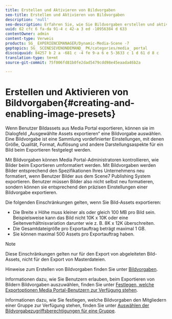 ```yaml
---
title: Erstellen und Aktivieren von Bildvorgaben
seo-title: Erstellen und Aktivieren von Bildvorgaben
description: 'null'
seo-description: Erfahren Sie, wie Sie Bildvorgaben erstellen und aktivieren.
uuid: 62 cfc 6 fa-da 91-4 c 42-a 3 ed -10956384 d 633
contentOwner: admin
content-type: Verweis
products: SG_ EXPERIENCEMANAGER/Dynamic-Media-Scene -7
geptopics: SG_ SCENESEVENONDEMAND_ PK/categories/media_ portal
discoiquuid: 84257 b 2 a -681 c -4 fe 9-a 6 e 5-3633 c 1 d 61 d 8 c
translation-type: tm+mt
source-git-commit: 75f006fd81b0fe2dad5479cdd98e45eaada46b2a

---
```



# Erstellen und Aktivieren von Bildvorgaben{#creating-and-enabling-image-presets}

Wenn Benutzer Bildassets aus Media Portal exportieren, können sie im Dialogfeld „Ausgewählte Assets exportieren“ eine Bildvorgabe auswählen. Eine Bildvorgabe ist eine Sammlung vordefinierter Einstellungen, mit denen Größe, Qualität, Format, Auflösung und andere Darstellungsaspekte für ein Bild beim Exportieren festgelegt werden.

Mit Bildvorgaben können Media Portal-Administratoren kontrollieren, wie Bilder beim Exportieren umformatiert werden. Mit Bildvorgaben werden Bilder entsprechend den Spezifikationen Ihres Unternehmens neu formatiert, wenn Benutzer Bilder aus dem Scene7 Publishing System exportieren. Benutzer müssen Bilder also nicht selbst neu formatieren, sondern können sie entsprechend den präzisen Einstellungen einer Bildvorgabe exportieren.

Die folgenden Einschränkungen gelten, wenn Sie Bild-Assets exportieren:

* Die Breite x Höhe muss kleiner als oder gleich 100 MB pro Bild sein. Beispielsweise kann das Bild nicht 10K x 10K oder eine Seitenverhältnisvariation darunter wie z. B. 8K x 12K überschreiten.
* Die Gesamtdateigröße pro Exportauftrag beträgt maximal 1 GB.
* Sie können maximal 500 Assets pro Exportauftrag haben.

>[!NOTE]
>
>Diese Einschränkungen gelten nur für den Export von abgeleiteten Bild-Assets, nicht für den Export von Masterdateien.

Hinweise zum Erstellen von Bildvorgaben finden Sie unter [Bildvorgaben](application-setup.md#image_presets).

Informationen dazu, wie Sie Benutzern erlauben, beim Exportieren von Bildern Bildvorgaben auszuwählen, finden Sie unter [Festlegen, welche Exportoptionen Media Portal-Benutzern zur Verfügung stehen](specifying-export-options-available-media.md#specifying_export_options_available_to_media_portal_users).

Informationen dazu, wie Sie festlegen, welche Bildvorgaben den Mitgliedern einer Gruppe zur Verfügung stehen, finden Sie unter [Auswählen der Bildvorgabezugriffsberechtigungen für eine Gruppe](creating-media-portal-groups.md#choosing_image_preset_access_permissions_for_a_group).
